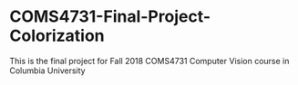 # COMS4731-Final-Project-Colorization
This is the final project for Fall 2018 COMS4731 Computer Vision course in Columbia University
